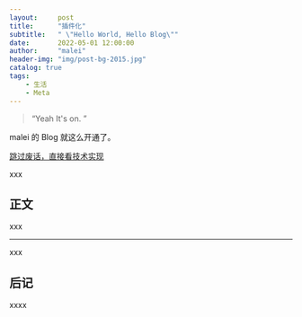 ```yaml
---
layout:     post
title:      "插件化"
subtitle:   " \"Hello World, Hello Blog\""
date:       2022-05-01 12:00:00
author:     "malei"
header-img: "img/post-bg-2015.jpg"
catalog: true
tags:
    - 生活
    - Meta
---
```


> “Yeah It's on. ”


malei 的 Blog 就这么开通了。

[跳过废话，直接看技术实现 ](#build) 

xxx

<p id = "build"></p>

## 正文

xxx

---

xxx

## 后记

xxxx


